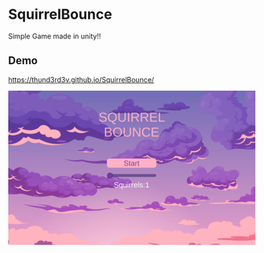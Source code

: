 # SquirrelBounce

Simple Game made in unity!!

## Demo

https://thund3rd3v.github.io/SquirrelBounce/

![image](/images/main.png)
